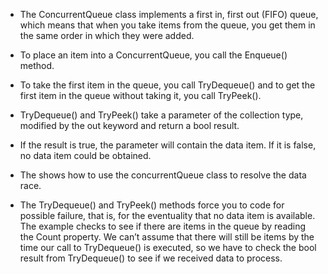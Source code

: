 
- The ConcurrentQueue class implements a first in, first out (FIFO) queue, which means that when you take items from the queue, you get them in the same order in which they were added. 

- To place an item into a ConcurrentQueue, you call the Enqueue() method. 

- To take the first item in the queue, you call TryDequeue() and to get the first item in the queue without taking it, you call TryPeek().

- TryDequeue() and TryPeek() take a parameter of the collection type, modified by the out keyword and return a bool result. 

- If the result is true, the parameter will contain the data item. If it is false, no data item could be obtained. 

- The shows how to use the concurrentQueue class to resolve the data race. 

- The TryDequeue() and TryPeek() methods force you to code for possible failure, that is, for the eventuality that no data item is available. The example checks to see if there are items in the queue by reading the Count property. We can’t assume that there will still be items by the time our call to TryDequeue() is executed, so we have to check the bool result from TryDequeue() to see if we received data to process. 

